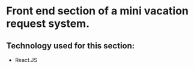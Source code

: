 # Front end section of a mini vacation request system.

## Technology used for this section:
  - React.JS
